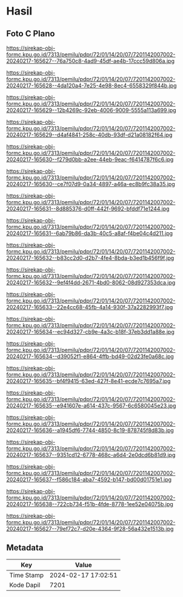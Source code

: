 # Hasil

## Foto C Plano

https://sirekap-obj-formc.kpu.go.id/7313/pemilu/pdpr/72/01/14/20/07/7201142007002-20240217-165627--76a750c8-4ad9-45df-ae4b-17ccc59d806a.jpg

https://sirekap-obj-formc.kpu.go.id/7313/pemilu/pdpr/72/01/14/20/07/7201142007002-20240217-165628--4da120a4-7e25-4e98-8ec4-6558329f844b.jpg

https://sirekap-obj-formc.kpu.go.id/7313/pemilu/pdpr/72/01/14/20/07/7201142007002-20240217-165629--12b4269c-92eb-4006-9009-5555a113a699.jpg

https://sirekap-obj-formc.kpu.go.id/7313/pemilu/pdpr/72/01/14/20/07/7201142007002-20240217-165629--d4af4841-258c-40db-93df-d21a08182f64.jpg

https://sirekap-obj-formc.kpu.go.id/7313/pemilu/pdpr/72/01/14/20/07/7201142007002-20240217-165630--f279d0bb-a2ee-44eb-9eac-f6414787f6c6.jpg

https://sirekap-obj-formc.kpu.go.id/7313/pemilu/pdpr/72/01/14/20/07/7201142007002-20240217-165630--ce7f07d9-0a34-4897-a46a-ec8b9fc38a35.jpg

https://sirekap-obj-formc.kpu.go.id/7313/pemilu/pdpr/72/01/14/20/07/7201142007002-20240217-165631--8d885376-d0ff-442f-9692-bfddf71e1244.jpg

https://sirekap-obj-formc.kpu.go.id/7313/pemilu/pdpr/72/01/14/20/07/7201142007002-20240217-165631--6ab79b86-da3b-40c5-a8af-f4be04c4d211.jpg

https://sirekap-obj-formc.kpu.go.id/7313/pemilu/pdpr/72/01/14/20/07/7201142007002-20240217-165632--b83cc2d0-d2b7-4fe4-8bda-b3ed1b456f9f.jpg

https://sirekap-obj-formc.kpu.go.id/7313/pemilu/pdpr/72/01/14/20/07/7201142007002-20240217-165632--9ef4f4dd-2671-4bd0-8062-08d927353dca.jpg

https://sirekap-obj-formc.kpu.go.id/7313/pemilu/pdpr/72/01/14/20/07/7201142007002-20240217-165633--22e4cc68-45fb-4a14-930f-37a2282993f7.jpg

https://sirekap-obj-formc.kpu.go.id/7313/pemilu/pdpr/72/01/14/20/07/7201142007002-20240217-165634--ec94d327-cb9e-4a3c-b18f-37eb3dd1a88e.jpg

https://sirekap-obj-formc.kpu.go.id/7313/pemilu/pdpr/72/01/14/20/07/7201142007002-20240217-165634--d39052f1-e864-4ffb-bd49-02d23fe0a68c.jpg

https://sirekap-obj-formc.kpu.go.id/7313/pemilu/pdpr/72/01/14/20/07/7201142007002-20240217-165635--bf4f9415-63ed-427f-8e41-ecde7c7695a7.jpg

https://sirekap-obj-formc.kpu.go.id/7313/pemilu/pdpr/72/01/14/20/07/7201142007002-20240217-165635--e941607e-a614-437c-9567-6c6580045e23.jpg

https://sirekap-obj-formc.kpu.go.id/7313/pemilu/pdpr/72/01/14/20/07/7201142007002-20240217-165636--a1945df6-7744-4850-8c19-878745f8d83b.jpg

https://sirekap-obj-formc.kpu.go.id/7313/pemilu/pdpr/72/01/14/20/07/7201142007002-20240217-165637--9351cd12-6778-468c-a6d4-2e0dcd6b81d9.jpg

https://sirekap-obj-formc.kpu.go.id/7313/pemilu/pdpr/72/01/14/20/07/7201142007002-20240217-165637--f586c184-aba7-4592-b147-bd00d01751e1.jpg

https://sirekap-obj-formc.kpu.go.id/7313/pemilu/pdpr/72/01/14/20/07/7201142007002-20240217-165638--722cb734-f51b-4fde-8778-1ee52e04075b.jpg

https://sirekap-obj-formc.kpu.go.id/7313/pemilu/pdpr/72/01/14/20/07/7201142007002-20240217-165627--79ef72c7-d20e-4364-9f28-56a432e1513b.jpg


## Metadata

| Key        | Value               |
| ---------- | ------------------- |
| Time Stamp | 2024-02-17 17:02:51 |
| Kode Dapil | 7201                |




